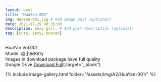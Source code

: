 ```yaml
---
layout: post
title: "HuaYan 001"
img: HuaYan-001.jpg # Add image post (optional)
date: 2021-07-29 08:35:00
description: Sexy girl. # Add post description (optional)
tag: [cute, sexy, HuaYan]
---
```

HuaYan Vol.001  
Model: 赵小米Kitty  
Images in download package have full quality                    
Google Drive [Download Full](http://gestyy.com/eoAa0X){:target="_blank"}

{% include image-gallery.html folder="/assets/img/A2/HuaYan-001/" %}

